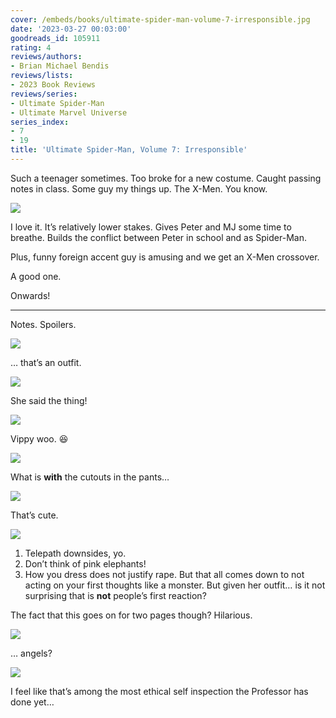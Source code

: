 ```yaml
---
cover: /embeds/books/ultimate-spider-man-volume-7-irresponsible.jpg
date: '2023-03-27 00:03:00'
goodreads_id: 105911
rating: 4
reviews/authors:
- Brian Michael Bendis
reviews/lists:
- 2023 Book Reviews
reviews/series:
- Ultimate Spider-Man
- Ultimate Marvel Universe
series_index:
- 7
- 19
title: 'Ultimate Spider-Man, Volume 7: Irresponsible'
---
```

Such a teenager sometimes. Too broke for a new costume. Caught passing notes in class. Some guy my things up. The X-Men. You know. 

![](/embeds/books/attachments/ultimate-spider-man-v7-b4ba10.png)

I love it. It’s relatively lower stakes. Gives Peter and MJ some time to breathe. Builds the conflict between Peter in school and as Spider-Man. 

Plus, funny foreign accent guy is amusing and we get an X-Men crossover. 

A good one. 

Onwards!

<!--more-->

---



Notes. Spoilers. 

![](/embeds/books/attachments/ultimate-spider-man-v7-48ec91.png)

… that’s an outfit. 

![](/embeds/books/attachments/ultimate-spider-man-v7-2a7131.png)

She said the thing!

![](/embeds/books/attachments/ultimate-spider-man-v7-93f92a.png)

Vippy woo. 😆

![](/embeds/books/attachments/ultimate-spider-man-v7-b0268b.png)

What is **with** the cutouts in the pants…

![](/embeds/books/attachments/ultimate-spider-man-v7-9c279a.png)

That’s cute. 

![](/embeds/books/attachments/ultimate-spider-man-v7-6d3ddb.png)

1. Telepath downsides, yo. 
2. Don’t think of pink elephants!
3. How you dress does not justify rape. But that all comes down to not acting on your first thoughts like a monster. But given her outfit… is it not surprising that is **not** people’s first reaction?

The fact that this goes on for two pages though? Hilarious. 

![](/embeds/books/attachments/ultimate-spider-man-v7-da1bc1.png)

… angels?

![](/embeds/books/attachments/ultimate-spider-man-v7-3c90d7.png)

I feel like that’s among the most ethical self inspection the Professor has done yet…


